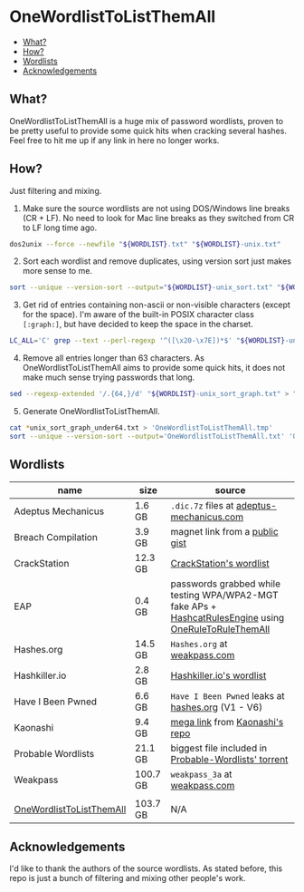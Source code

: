 # OneWordlistToListThemAll

* [What?](#what)
* [How?](#how)
* [Wordlists](#wordlists)
* [Acknowledgements](#acknowledgements)

## What? <a name="what" />

OneWordlistToListThemAll is a huge mix of password wordlists, proven to be pretty useful to provide some quick hits when cracking several hashes. Feel free to hit me up if any link in here no longer works.

## How? <a name="how" />

Just filtering and mixing.

1. Make sure the source wordlists are not using DOS/Windows line breaks (CR + LF). No need to look for Mac line breaks as they switched from CR to LF long time ago.
```bash
dos2unix --force --newfile "${WORDLIST}.txt" "${WORDLIST}-unix.txt"
```
2. Sort each wordlist and remove duplicates, using version sort just makes more sense to me.
```bash
sort --unique --version-sort --output="${WORDLIST}-unix_sort.txt" "${WORDLIST}-unix.txt"
```
3. Get rid of entries containing non-ascii or non-visible characters (except for the space). I'm aware of the built-in POSIX character class `[:graph:]`, but have decided to keep the space in the charset.
```bash
LC_ALL='C' grep --text --perl-regexp '^([\x20-\x7E])*$' "${WORDLIST}-unix_sort.txt" > "${WORDLIST}-unix_sort_graph.txt"
```
4. Remove all entries longer than 63 characters. As OneWordlistToListThemAll aims to provide some quick hits, it does not make much sense trying passwords that long.
```bash
sed --regexp-extended '/.{64,}/d' "${WORDLIST}-unix_sort_graph.txt" > "${WORDLIST}-unix_sort_graph_under64.txt"
```
5. Generate OneWordlistToListThemAll.
```bash
cat *unix_sort_graph_under64.txt > 'OneWordlistToListThemAll.tmp'
sort --unique --version-sort --output='OneWordlistToListThemAll.txt' 'OneWordlistToListThemAll.tmp'
```
## Wordlists <a name="wordlists" />

name | size | source
--- | --- | ---
Adeptus Mechanicus | 1.6 GB | `.dic.7z` files at [adeptus-mechanicus.com](https://www.adeptus-mechanicus.com/codex/hashpass/)
Breach Compilation | 3.9 GB | magnet link from a [public gist](https://gist.github.com/scottlinux/9a3b11257ac575e4f71de811322ce6b3)
CrackStation | 12.3 GB | [CrackStation's wordlist](https://crackstation.net/files/crackstation.txt.gz)
EAP | 0.4 GB | passwords grabbed while testing WPA/WPA2-MGT fake APs + [HashcatRulesEngine](https://github.com/llamasoft/HashcatRulesEngine) using [OneRuleToRuleThemAll](https://github.com/NotSoSecure/password_cracking_rules/blob/master/OneRuleToRuleThemAll.rule)
Hashes.org | 14.5 GB | `Hashes.org` at [weakpass.com](https://weakpass.com/wordlist/1931)
Hashkiller.io | 2.8 GB | [Hashkiller.io's wordlist](https://hashkiller.io/downloads/hashkiller-dict-2020-01-26.7z)
Have I Been Pwned | 6.6 GB | `Have I Been Pwned` leaks at [hashes.org](https://temp.hashes.org/leaks.php) (V1 - V6)
Kaonashi | 9.4 GB | [mega link](https://mega.nz/#!nWJXzYzS!P1G8HDiMxq5wFaxeWGWx334Wp9wByj5kMEGLZkVX694) from [Kaonashi's repo](https://github.com/kaonashi-passwords/Kaonashi)
Probable Wordlists | 21.1 GB | biggest file included in [Probable-Wordlists' torrent](https://github.com/berzerk0/Probable-Wordlists/tree/master/Real-Passwords/Real-Password-Rev-2-Torrents)
Weakpass | 100.7 GB | `weakpass_3a` at [weakpass.com](https://weakpass.com/wordlist/1948)
 | | 
[OneWordlistToListThemAll](https://mega.nz/file/9JAmwChL#_7SIXBOrx65PuAT0ePWH8-fiuFnnf3J8DBOhkTwEpAk) | 103.7 GB | N/A

## Acknowledgements <a name="acknowledgements" />

I'd like to thank the authors of the source wordlists. As stated before, this repo is just a bunch of filtering and mixing other people's work.
